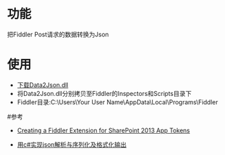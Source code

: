 # 功能  

把Fiddler Post请求的数据转换为Json

# 使用  
* [下载Data2Json.dll](https://github.com/steinvenic/FiddlerExtention_Data2Json/archive/V1.0.zip)
* 将Data2Json.dll分别拷贝至Fiddler的Inspectors和Scripts目录下
* Fiddler目录:C:\Users\Your User Name\AppData\Local\Programs\Fiddler

#参考  

* [Creating a Fiddler Extension for SharePoint 2013 App Tokens](https://blogs.msdn.microsoft.com/kaevans/2013/08/25/creating-a-fiddler-extension-for-sharepoint-2013-app-tokens/)

* [用c#实现json解析与序列化及格式化输出](https://blog.csdn.net/u013434984/article/details/80305979)
